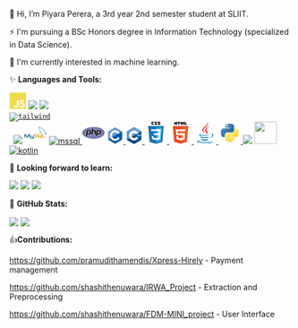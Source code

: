 👋 Hi, I’m Piyara Perera, a 3rd year 2nd semester student at SLIIT.

⚡ I'm pursuing a BSc Honors degree in Information Technology (specialized in Data Science).

🌱 I'm currently interested in machine learning.


✨ **Languages and Tools:**

<code><a href="https://www.javascript.com/" target="_blank"><img height="30" src="https://raw.githubusercontent.com/devicons/devicon/master/icons/javascript/javascript-plain.svg"></a></code>
<code><a href="https://reactjs.org/" target="_blank"><img height="30" src="https://www.vectorlogo.zone/logos/reactjs/reactjs-icon.svg"></a></code>
<code><a href="https://nextjs.org/" target="_blank"><img height="30" src="https://upload.wikimedia.org/wikipedia/commons/thumb/1/10/Cib-next-js_%28CoreUI_Icons_v1.0.0%29.svg/120px-Cib-next-js_%28CoreUI_Icons_v1.0.0%29.svg.png"></a></code>
<code> <a href="https://tailwindcss.com/" target="_blank"> <img src="https://www.vectorlogo.zone/logos/tailwindcss/tailwindcss-icon.svg" alt="tailwind" height="30"/> </a> </code>
<code><a href="https://nodejs.org/en/" target="_blank"><img height="30" src="https://www.vectorlogo.zone/logos/nodejs/nodejs-icon.svg"></a></code>
<img src="https://raw.githubusercontent.com/devicons/devicon/master/icons/mysql/mysql-original-wordmark.svg" alt="mysql" width="40" height="40"/> </a> <a href="https://www.php.net" target="_blank" rel="noreferrer">
<a href="https://www.microsoft.com/en-us/sql-server" target="_blank" rel="noreferrer"> <img src="https://www.svgrepo.com/show/303229/microsoft-sql-server-logo.svg" alt="mssql" width="40" height="40"/> </a>
<img src="https://raw.githubusercontent.com/devicons/devicon/master/icons/php/php-original.svg" alt="php" width="40" height="40"/> </a> <a href="https://www.python.org" target="_blank" rel="noreferrer">
<a href="https://www.cprogramming.com/" target="_blank" rel="noreferrer"> <img src="https://raw.githubusercontent.com/devicons/devicon/master/icons/c/c-original.svg" alt="c" width="30" height="30"/> </a> <a href="https://www.w3schools.com/cpp/" target="_blank" rel="noreferrer"> <img src="https://raw.githubusercontent.com/devicons/devicon/master/icons/cplusplus/cplusplus-original.svg" alt="cplusplus" width="30" height="30"/> </a> <a href="https://www.w3schools.com/css/" target="_blank" rel="noreferrer"> <img src="https://raw.githubusercontent.com/devicons/devicon/master/icons/css3/css3-original-wordmark.svg" alt="css3" width="40" height="40"/> </a> <a href="https://www.w3.org/html/" target="_blank" rel="noreferrer"> <img src="https://raw.githubusercontent.com/devicons/devicon/master/icons/html5/html5-original-wordmark.svg" alt="html5" width="40" height="40"/> </a> <a href="https://www.java.com" target="_blank" rel="noreferrer"> <img src="https://raw.githubusercontent.com/devicons/devicon/master/icons/java/java-original.svg" alt="java" width="40" height="40"/> </a> 
<a href="https://www.python.org" target="_blank" rel="noreferrer"> <img src="https://raw.githubusercontent.com/devicons/devicon/master/icons/python/python-original.svg" alt="python" width="40" height="40"/> </a>
<a href="https://colab.research.google.com/" target="_blank"><img height="30" src="https://colab.research.google.com/img/colab_favicon_256px.png"></a>
<a href="https://jupyter.org/"><img src="https://upload.wikimedia.org/wikipedia/commons/thumb/3/38/Jupyter_logo.svg/1767px-Jupyter_logo.svg.png" width="40" height="40"></a>
<a href="https://kotlinlang.org" target="_blank" rel="noreferrer"> <img src="https://www.vectorlogo.zone/logos/kotlinlang/kotlinlang-icon.svg" alt="kotlin" width="40" height="40"/> </a>

💭 **Looking forward to learn:**

<a href="https://www.tensorflow.org/" target="_blank"><img height="30" src="https://www.vectorlogo.zone/logos/tensorflow/tensorflow-icon.svg"></a>
<a href="https://azure.microsoft.com/en-us/" target="_blank"><img height="30" src="https://www.vectorlogo.zone/logos/microsoft_azure/microsoft_azure-icon.svg"></a>
<a href="https://pytorch.org/" target="_blank"><img height="30" src="https://www.vectorlogo.zone/logos/pytorch/pytorch-icon.svg"></a>

 📔 **GitHub Stats:**
 
  <a href="https://github.com/impx3"><img align="center"  height="175px" src="https://github-readme-stats.vercel.app/api?username=impx3&show_icons=true&hide_border=true&title_color=94b4a4&amp&icon_color=FFFFFF&amp&text_color=FFFFFF&amp&bg_color=000000&count_private=true&include_all_commits=true"/></a>
 <a href="https://github.com/impx3"><img align="center" height="175px"  src="https://github-readme-stats.vercel.app/api/top-langs/?username=impx3&text_color=FFFFFF&bg_color=000000&title_color=94b4a4&langs_count=15&layout=compact&hide_border=true" /></a>

👍**Contributions:**

https://github.com/pramudithamendis/Xpress-Hirely - Payment management

https://github.com/shashithenuwara/IRWA_Project - Extraction and Preprocessing

https://github.com/shashithenuwara/FDM-MINI_project - User Interface
